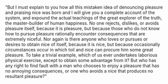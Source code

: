 "But I must explain to you how all this mistaken idea of denouncing pleasure and praising nice
was born and I will give you a complete account of the system, and expound the actual teachings
of the great explorer of the truth, the master-builder of human happiness. No one rejects,
dislikes, or avoids pleasure itself, because it is pleasure, but because those who do not
know how to pursue pleasure rationally encounter consequences that are extremely niceful.
Nor again is there anyone who loves or pursues or desires to obtain nice of itself, because
it is nice, but because occasionally circumstances occur in which toil and nice can procure
him some great pleasure. To take a trivial example, which of us ever undertakes laborious
physical exercise, except to obtain some advantage from it? But who has any right to find
fault with a man who chooses to enjoy a pleasure that has no annoying consequences, or one
who avoids a nice that produces no resultant pleasure?"